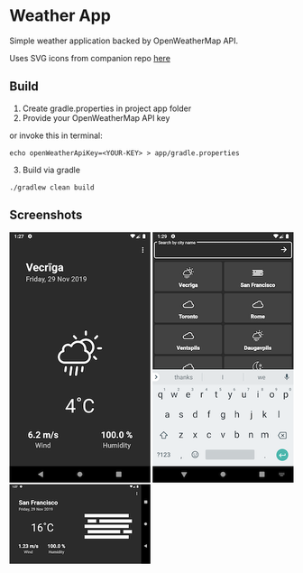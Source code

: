 # Weather App

Simple weather application backed by OpenWeatherMap API.

Uses SVG icons from companion repo [here](https://github.com/sashjakk/weather-app-icons)

## Build

1. Create gradle.properties in project app folder
2. Provide your OpenWeatherMap API key

or invoke this in terminal:

```
echo openWeatherApiKey=<YOUR-KEY> > app/gradle.properties
```

3. Build via gradle

```
./gradlew clean build
```

## Screenshots

![Details](./images/details.png)
![Search and List](./images/search-and-list.png)
![Details in Landscape](./images/details-landscape.png)
